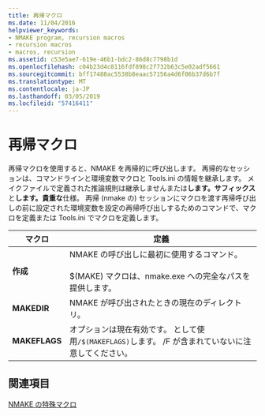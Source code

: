 ```yaml
---
title: 再帰マクロ
ms.date: 11/04/2016
helpviewer_keywords:
- NMAKE program, recursion macros
- recursion macros
- macros, recursion
ms.assetid: c53e5ae7-619e-46b1-bdc2-86d8c7798b1d
ms.openlocfilehash: c04b23d4c8116fdf898c2f732b63c5e02adf5661
ms.sourcegitcommit: bff17488ac5538b8eaac57156a4d6f06b37d6b7f
ms.translationtype: MT
ms.contentlocale: ja-JP
ms.lasthandoff: 03/05/2019
ms.locfileid: "57416411"
---
```

# <a name="recursion-macros"></a>再帰マクロ

再帰マクロを使用すると、NMAKE を再帰的に呼び出します。 再帰的なセッションは、コマンドラインと環境変数マクロと Tools.ini の情報を継承します。 メイクファイルで定義された推論規則は継承しませんまたは**します。サフィックス**と**します。貴重な**仕様。 再帰 (nmake の) セッションにマクロを渡す再帰呼び出しの前に設定された環境変数を設定の再帰呼び出しするためのコマンドで、マクロを定義または Tools.ini でマクロを定義します。

|マクロ|定義|
|-----------|----------------|
|**作成**|NMAKE の呼び出しに最初に使用するコマンド。<br /><br /> $(MAKE) マクロは、nmake.exe への完全なパスを提供します。|
|**MAKEDIR**|NMAKE が呼び出されたときの現在のディレクトリ。|
|**MAKEFLAGS**|オプションは現在有効です。 として使用`/$(MAKEFLAGS)`します。  /F が含まれていないに注意してください。|

## <a name="see-also"></a>関連項目

[NMAKE の特殊マクロ](../build/special-nmake-macros.md)

